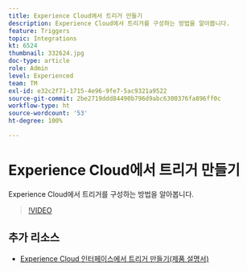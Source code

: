 ```yaml
---
title: Experience Cloud에서 트리거 만들기
description: Experience Cloud에서 트리거를 구성하는 방법을 알아봅니다.
feature: Triggers
topic: Integrations
kt: 6524
thumbnail: 332624.jpg
doc-type: article
role: Admin
level: Experienced
team: TM
exl-id: e32c2f71-1715-4e96-9fe7-5ac9321a9522
source-git-commit: 2be2719ddd84490b796d9abc6300376fa896ff0c
workflow-type: ht
source-wordcount: '53'
ht-degree: 100%

---
```


# Experience Cloud에서 트리거 만들기

Experience Cloud에서 트리거를 구성하는 방법을 알아봅니다.

>[!VIDEO](https://video.tv.adobe.com/v/332624?quality=12)

## 추가 리소스

* [Experience Cloud 인터페이스에서 트리거 만들기(제품 설명서)](https://experienceleague.adobe.com/docs/campaign-standard/using/integrating-with-adobe-cloud/working-with-campaign-and-triggers/configuring-triggers-in-experience-cloud.html?lang=ko#creating-a-trigger-in-the-experience-cloud-interface)
